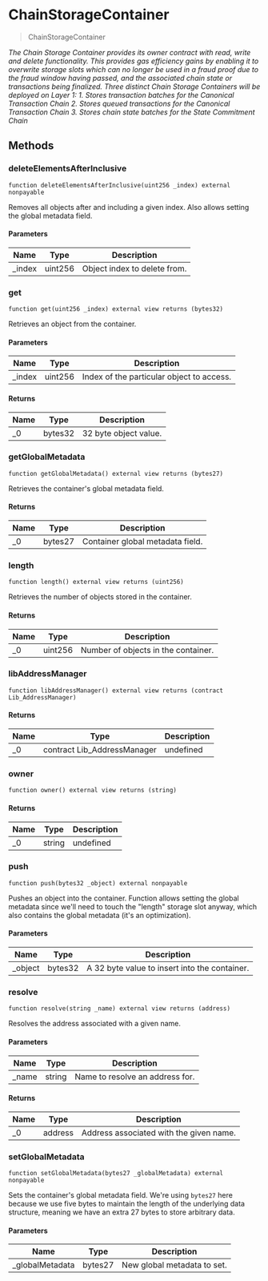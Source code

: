 # ChainStorageContainer



> ChainStorageContainer



*The Chain Storage Container provides its owner contract with read, write and delete functionality. This provides gas efficiency gains by enabling it to overwrite storage slots which can no longer be used in a fraud proof due to the fraud window having passed, and the associated chain state or transactions being finalized. Three distinct Chain Storage Containers will be deployed on Layer 1: 1. Stores transaction batches for the Canonical Transaction Chain 2. Stores queued transactions for the Canonical Transaction Chain 3. Stores chain state batches for the State Commitment Chain*

## Methods

### deleteElementsAfterInclusive

```solidity
function deleteElementsAfterInclusive(uint256 _index) external nonpayable
```

Removes all objects after and including a given index. Also allows setting the global metadata field.



#### Parameters

| Name | Type | Description |
|---|---|---|
| _index | uint256 | Object index to delete from.

### get

```solidity
function get(uint256 _index) external view returns (bytes32)
```

Retrieves an object from the container.



#### Parameters

| Name | Type | Description |
|---|---|---|
| _index | uint256 | Index of the particular object to access.

#### Returns

| Name | Type | Description |
|---|---|---|
| _0 | bytes32 | 32 byte object value.

### getGlobalMetadata

```solidity
function getGlobalMetadata() external view returns (bytes27)
```

Retrieves the container&#39;s global metadata field.




#### Returns

| Name | Type | Description |
|---|---|---|
| _0 | bytes27 | Container global metadata field.

### length

```solidity
function length() external view returns (uint256)
```

Retrieves the number of objects stored in the container.




#### Returns

| Name | Type | Description |
|---|---|---|
| _0 | uint256 | Number of objects in the container.

### libAddressManager

```solidity
function libAddressManager() external view returns (contract Lib_AddressManager)
```






#### Returns

| Name | Type | Description |
|---|---|---|
| _0 | contract Lib_AddressManager | undefined

### owner

```solidity
function owner() external view returns (string)
```






#### Returns

| Name | Type | Description |
|---|---|---|
| _0 | string | undefined

### push

```solidity
function push(bytes32 _object) external nonpayable
```

Pushes an object into the container. Function allows setting the global metadata since we&#39;ll need to touch the &quot;length&quot; storage slot anyway, which also contains the global metadata (it&#39;s an optimization).



#### Parameters

| Name | Type | Description |
|---|---|---|
| _object | bytes32 | A 32 byte value to insert into the container.

### resolve

```solidity
function resolve(string _name) external view returns (address)
```

Resolves the address associated with a given name.



#### Parameters

| Name | Type | Description |
|---|---|---|
| _name | string | Name to resolve an address for.

#### Returns

| Name | Type | Description |
|---|---|---|
| _0 | address | Address associated with the given name.

### setGlobalMetadata

```solidity
function setGlobalMetadata(bytes27 _globalMetadata) external nonpayable
```

Sets the container&#39;s global metadata field. We&#39;re using `bytes27` here because we use five bytes to maintain the length of the underlying data structure, meaning we have an extra 27 bytes to store arbitrary data.



#### Parameters

| Name | Type | Description |
|---|---|---|
| _globalMetadata | bytes27 | New global metadata to set.




